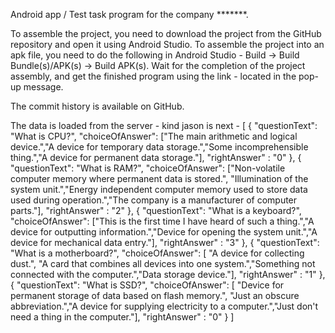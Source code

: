 Android app / Test task program for the company *******.

To assemble the project, you need to download the project from the GitHub repository and open it using Android Studio. 
To assemble the project into an apk file, you need to do the following in Android Studio - Build -> Build Bundle(s)/APK(s) -> Build APK(s).  Wait for the completion of the project assembly, and get the finished program using the link - located in the pop-up message. 

The commit history is available on GitHub.

The data is loaded from the server - kind jason is next - [
  {
    "questionText": "What is CPU?",
     "choiceOfAnswer": ["The main arithmetic and logical device.","A device for temporary data storage.","Some incomprehensible thing.","A device for permanent data storage."],
    "rightAnswer" : "0"
  },
  {
   "questionText": "What is RAM?",
     "choiceOfAnswer": ["Non-volatile computer memory where permanent data is stored.", "Illumination of the system unit.","Energy independent computer memory used to store data used during operation.","The company is a manufacturer of computer parts."],
     "rightAnswer" : "2"
  },
  {
    "questionText": "What is a keyboard?",
     "choiceOfAnswer": ["This is the first time I have heard of such a thing.","A device for outputting information.","Device for opening the system unit.","A device for mechanical data entry."],
    "rightAnswer" : "3"
  },
  {
    "questionText": "What is a motherboard?",
     "choiceOfAnswer": [ "A device for collecting dust.", "A card that combines all devices into one system.","Something not connected with the computer.","Data storage device."],
	"rightAnswer" : "1"
  },
 {
    "questionText": "What is SSD?",
     "choiceOfAnswer": [ "Device for permanent storage of data based on flash memory.", "Just an obscure abbreviation.","A device for supplying electricity to a computer.","Just don't need a thing in the computer."],
	"rightAnswer" : "0"
  }
]
